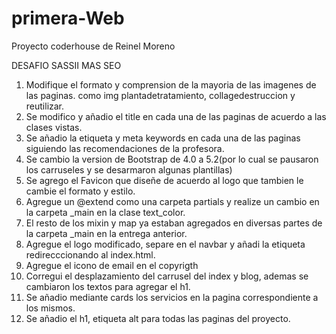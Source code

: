 # primera-Web
Proyecto coderhouse de Reinel Moreno

DESAFIO SASSII MAS SEO
1. Modifique el formato y comprension de la mayoria de las imagenes de las paginas.
como img plantadetratamiento, collagedestruccion y reutilizar.
2. Se modifico y añadio el title en cada una de las paginas de acuerdo a las clases vistas.
3. Se añadio la etiqueta <meta description> y meta keywords en cada una de las paginas siguiendo
las recomendaciones de la profesora.
4. Se cambio la version de Bootstrap de 4.0 a 5.2(por lo cual se pausaron los carruseles y se desarmaron algunas plantillas)
5. Se agrego el Favicon que diseñe de acuerdo al logo que tambien le cambie el formato y estilo.
6. Agregue un @extend como una carpeta partials y realize un cambio en la carpeta _main en la clase text_color.
7. El resto de los mixin y map ya estaban agregados en diversas partes de la carpeta _main en la entrega anterior.
8. Agregue el logo modificado, separe en el navbar y añadi la etiqueta <a> redirecccionando al index.html.
9. Agregue el icono de email en el copyrigth
10. Corregui el desplazamiento del carrusel del index y blog, ademas se cambiaron los textos para agregar el h1.
11. Se añadio mediante cards los servicios en la pagina correspondiente a los mismos.
12. Se añadio el h1, etiqueta alt para todas las paginas del proyecto.
